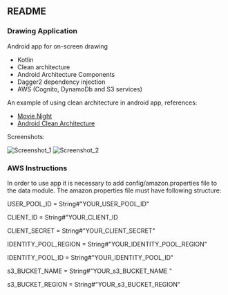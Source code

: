 ## README ##

### Drawing Application  ###

Android app for on-screen drawing

* Kotlin
* Clean architecture
* Android Architecture Components
* Dagger2 dependency injection
* AWS (Cognito, DynamoDb and S3 services)


An example of using clean architecture in android app, references:
* [Movie Night](https://github.com/mrsegev/MovieNight)
* [Android Clean Architecture](https://github.com/android10/Android-CleanArchitecture)

Screenshots:

![Screenshot_1](https://i.imgur.com/YSii38qm.png)
![Screenshot_2](https://i.imgur.com/uSe0C6Bm.png)

### AWS  Instructions ###
In order to use app it is necessary to add config/amazon.properties 
file to the data module. The amazon.properties file must have following structure:

USER_POOL_ID = String#"YOUR_USER_POOL_ID"

CLIENT_ID = String#"YOUR_CLIENT_ID

CLIENT_SECRET = String#"YOUR_CLIENT_SECRET"

IDENTITY_POOL_REGION = String#"YOUR_IDENTITY_POOL_REGION"

IDENTITY_POOL_ID = String#"YOUR_IDENTITY_POOL_ID"

s3_BUCKET_NAME = String#"YOUR_s3_BUCKET_NAME "

s3_BUCKET_REGION = String#"YOUR_s3_BUCKET_REGION"